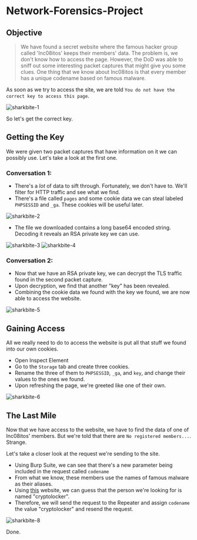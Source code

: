 # Network-Forensics-Project

## Objective
> We have found a secret website where the famous hacker group called 'Inc08itos' keeps their members' data. The problem is, we don't know how to access the page. However, the DoD was able to sniff out some interesting packet captures that might give you some clues. One thing that we know about Inc08itos is that every member has a unique codename based on famous malware.

As soon as we try to access the site, we are told ```You do not have the correct key to access this page```.

![sharkbite-1](https://user-images.githubusercontent.com/45502375/145147627-d312a648-8ab5-4ba0-b285-da51246c8154.png)

So let's get the correct key.


## Getting the Key

We were given two packet captures that have information on it we can possibly use. Let's take a look at the first one.

### Conversation 1:

- There's a *lot* of data to sift through. Fortunately, we don't have to. We'll filter for HTTP traffic and see what we find.
- There's a file called ```pages``` and some cookie data we can steal labeled ```PHPSESSID``` and ```_ga```. These cookies will be useful later.

![sharkbite-2](https://user-images.githubusercontent.com/45502375/145147645-5dd3ab7d-5709-433d-9a81-c8349bb0fb85.gif)

- The file we downloaded contains a long base64 encoded string. Decoding it reveals an RSA private key we can use.

![sharkbite-3](https://user-images.githubusercontent.com/45502375/145147656-9527763f-6925-49d9-a8f7-1da59e320836.png)
![sharkbite-4](https://user-images.githubusercontent.com/45502375/145147662-b3943ded-b688-4892-9843-624b4ed7c4f2.png)

### Conversation 2:

- Now that we have an RSA private key, we can decrypt the TLS traffic found in the second packet capture.
- Upon decryption, we find that another "key" has been revealed.
- Combining the cookie data we found with the key we found, we are now able to access the website.

![sharkbite-5](https://user-images.githubusercontent.com/45502375/145147860-4c5e42df-edcd-4e54-bf04-453dcd987f00.gif)


## Gaining Access

All we really need to do to access the website is put all that stuff we found into our own cookies.

- Open Inspect Element
- Go to the ```Storage``` tab and create three cookies.
- Rename the three of them to ```PHPSESSID```, ```_ga```, and ```key```, and change their values to the ones we found.
- Upon refreshing the page, we're greeted like one of their own.

![sharkbite-6](https://user-images.githubusercontent.com/45502375/145148232-ea87cd25-3147-4444-902d-4d7b2266326c.gif)


## The Last Mile

Now that we have access to the website, we have to find the data of one of Inc08itos' members. But we're told that there are ```No registered members...```. Strange.

Let's take a closer look at the request we're sending to the site.

- Using Burp Suite, we can see that there's a new parameter being included in the request called ```codename```
- From what we know, these members use the names of famous malware as their aliases.
- Using [this](https://attacksimulator.com/blog/10-famous-malware-examples-in-history/) website, we can guess that the person we're looking for is named "cryptolocker".
- Therefore, we will send the request to the Repeater and assign ```codename``` the value "cryptolocker" and resend the request.

![sharkbite-8](https://user-images.githubusercontent.com/45502375/145148799-d2aa51b7-625c-4407-8dc5-e0a431bdad08.gif)

Done.
